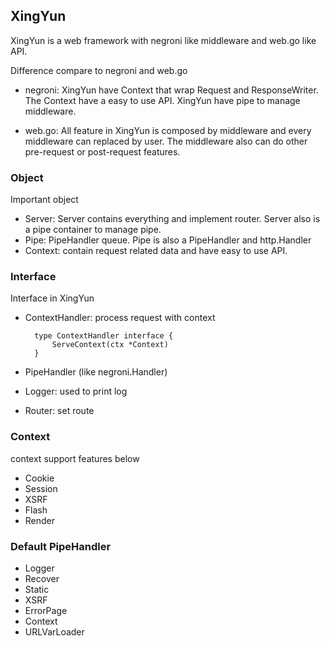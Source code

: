 ## XingYun ##

XingYun is a web framework with negroni like middleware and web.go like API.

Difference compare to negroni and web.go


- negroni: XingYun have Context that wrap Request and ResponseWriter. The Context have a easy to use API. XingYun have pipe to manage middleware.

- web.go: All feature in XingYun is composed by middleware and every middleware can replaced by user. The middleware also can do other pre-request or post-request features.    


### Object ###

Important object

- Server: Server contains everything and implement router. Server also is a pipe container to manage pipe.
- Pipe: PipeHandler queue. Pipe is also a PipeHandler and http.Handler
- Context: contain request related data and have easy to use API.

### Interface ###

Interface in XingYun

- ContextHandler:
  process request with context

		type ContextHandler interface {
			ServeContext(ctx *Context)
		}

- PipeHandler (like negroni.Handler)
- Logger: used to print log
- Router: set route

### Context ###

context support features below

- Cookie
- Session
- XSRF
- Flash
- Render

### Default PipeHandler ###

- Logger
- Recover
- Static
- XSRF
- ErrorPage
- Context
- URLVarLoader
